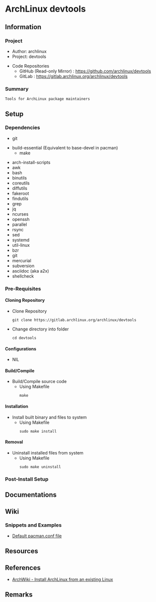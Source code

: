 # ArchLinux devtools

## Information
### Project
+ Author: archlinux
+ Project: devtools

- Code Repositories
    + GitHub (Read-only Mirror) : https://github.com/archlinux/devtools
    + GitLab : https://gitlab.archlinux.org/archlinux/devtools

### Summary
```
Tools for ArchLinux package maintainers
```

## Setup
### Dependencies
+ git 
- build-essential (Equivalent to base-devel in pacman)
    + make
+ arch-install-scripts
+ awk
+ bash
+ binutils
+ coreutils
+ diffutils
+ fakeroot
+ findutils
+ grep
+ jq
+ ncurses
+ openssh
+ parallel
+ rsync
+ sed
+ systemd
+ util-linux
+ bzr
+ git
+ mercurial
+ subversion
+ asciidoc (aka a2x)
+ shellcheck

### Pre-Requisites

#### Cloning Repository
- Clone Repository
    ```console
    git clone https://gitlab.archlinux.org/archlinux/devtools
    ```

- Change directory into folder
    ```console 
    cd devtools
    ```

#### Configurations
+ NIL

#### Build/Compile
- Build/Compile source code 
    - Using Makefile
        ```console
        make
        ```

#### Installation
- Install built binary and files to system
    - Using Makefile
        ```console
        sudo make install
        ```

#### Removal
- Uninstall installed files from system
    - Using Makefile
        ```console
        sudo make uninstall
        ```

### Post-Install Setup

## Documentations

## Wiki
### Snippets and Examples
- [Default pacman.conf file](pacman.conf)

## Resources

## References
+ [ArchWiki - Install ArchLinux from an existing Linux](https://wiki.archlinux.org/title/Install_Arch_Linux_from_existing_Linux#Using_pacman_from_the_host_system)

## Remarks

